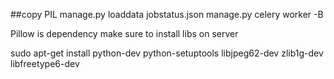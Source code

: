 ##copy PIL
manage.py loaddata jobstatus.json
manage.py celery worker -B

Pillow is dependency make sure to install libs on server


sudo apt-get install python-dev python-setuptools libjpeg62-dev zlib1g-dev libfreetype6-dev


